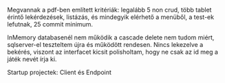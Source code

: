 Megvannak a pdf-ben említett kritériák: legalább 5 non crud, több tablet érintő lekérdezések, listázás, és mindegyik elérhető a menüből, a test-ek lefutnak, 25 commit minimum.

InMemory databasenél nem működik a cascade delete nem tudom miért, sqlserver-el teszteltem újra és működött rendesen.
Nincs lekezelve a bekérés, viszont az interfacet kicsit polisholtam, hogy ne csak az id meg a játék nevét írja ki.

Startup projectek: Client és Endpoint
